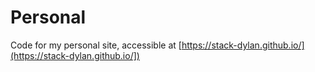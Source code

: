 # Personal
Code for my personal site, accessible at [https://stack-dylan.github.io/](https://stack-dylan.github.io/])